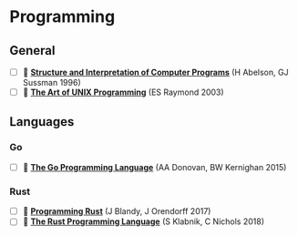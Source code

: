 # Programming

## General

- [ ] 📖 [**Structure and Interpretation of Computer Programs**](https://web.mit.edu/alexmv/6.037/sicp.pdf) (H Abelson, GJ Sussman 1996)
- [ ] 📖 [**The Art of UNIX Programming**](http://www.catb.org/~esr/writings/taoup/html/) (ES Raymond 2003)

## Languages

### Go

- [ ] 📖 [**The Go Programming Language**](https://www.gopl.io) (AA Donovan, BW Kernighan 2015)

### Rust

- [ ] 📖 [**Programming Rust**](http://shop.oreilly.com/product/0636920040385.do) (J Blandy, J Orendorff 2017)
- [ ] 📖 [**The Rust Programming Language**](https://nostarch.com/rust) (S Klabnik, C Nichols 2018)
